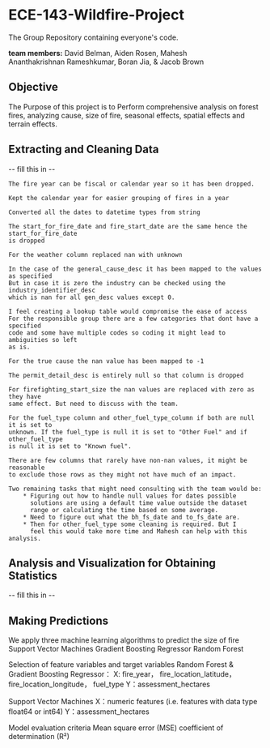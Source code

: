 # ECE-143-Wildfire-Project

The Group Repository containing everyone's code.

**team members:** David Belman, Aiden Rosen, Mahesh  
Ananthakrishnan Rameshkumar, Boran Jia, & Jacob Brown  

## Objective  

The Purpose of this project is to Perform comprehensive analysis on forest fires, analyzing cause, size of fire, seasonal  effects, spatial effects and terrain effects.  

## Extracting and Cleaning Data

 -- fill this in --

    The fire year can be fiscal or calendar year so it has been dropped. 

    Kept the calendar year for easier grouping of fires in a year

    Converted all the dates to datetime types from string

    The start_for_fire_date and fire_start_date are the same hence the start_for_fire_date
    is dropped

    For the weather column replaced nan with unknown

    In the case of the general_cause_desc it has been mapped to the values as specified
    But in case it is zero the industry can be checked using the industry_identifier_desc
    which is nan for all gen_desc values except 0. 
    
    I feel creating a lookup table would compromise the ease of access
    For the responsible group there are a few categories that dont have a specified 
    code and some have multiple codes so coding it might lead to ambiguities so left
    as is.

    For the true cause the nan value has been mapped to -1

    The permit_detail_desc is entirely null so that column is dropped 

    For firefighting_start_size the nan values are replaced with zero as they have 
    same effect. But need to discuss with the team.

    For the fuel_type column and other_fuel_type_column if both are null it is set to 
    unknown. If the fuel_type is null it is set to "Other Fuel" and if other_fuel_type
    is null it is set to "Known fuel".

    There are few columns that rarely have non-nan values, it might be reasonable 
    to exclude those rows as they might not have much of an impact.

    Two remaining tasks that might need consulting with the team would be:
        * Figuring out how to handle null values for dates possible 
          solutions are using a default time value outside the dataset
          range or calculating the time based on some average.
        * Need to figure out what the bh_fs_date and to_fs_date are.
        * Then for other_fuel_type some cleaning is required. But I
          feel this would take more time and Mahesh can help with this analysis.

## Analysis and Visualization for Obtaining Statistics

 -- fill this in --

## Making Predictions

We apply three machine learning algorithms to predict the size of fire
Support Vector Machines
Gradient Boosting Regressor
Random Forest

Selection of feature variables and target variables
Random Forest & Gradient Boosting Regressor：
  X: fire_year， fire_location_latitude，
 fire_location_longitude， fuel_type
  Y：assessment_hectares

Support Vector Machines
 X：numeric features 
(i.e. features with data type float64 or int64)
Y：assessment_hectares

Model evaluation criteria
Mean square error (MSE)
coefficient of determination (R²)

